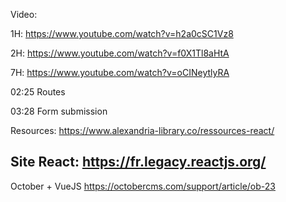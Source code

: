 Video:

1H: https://www.youtube.com/watch?v=h2a0cSC1Vz8


2H: https://www.youtube.com/watch?v=f0X1Tl8aHtA


7H: https://www.youtube.com/watch?v=oCINeytlyRA

02:25 Routes

03:28 Form submission


Resources:
https://www.alexandria-library.co/ressources-react/


Site React:
https://fr.legacy.reactjs.org/
----


October + VueJS
https://octobercms.com/support/article/ob-23